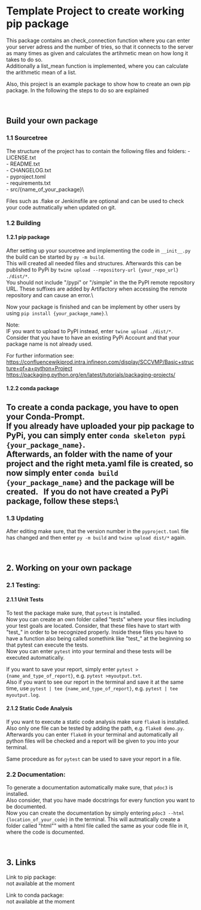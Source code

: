 # Template Project to create working pip package

This package contains an check_connection function where you can enter your server adress and the number of tries, so that it connects to the server as many times as given and calculates the artihmetic mean on how long it takes to do so.\
Additionally a list_mean function is implemented, where you can calculate the arithmetic mean of a list.


Also, this project is an example package to show how to create an own pip package.
In the following the steps to do so are explained

&nbsp;
## Build your own package

### 1.1 Sourcetree
The structure of the project has to contain the following files and folders:
    - LICENSE.txt\
    - README.txt\
    - CHANGELOG.txt\
    - pyproject.toml\
    - requirements.txt\
    - src/{name_of_your_package}\

Files such as .flake or Jenkinsfile are optional and can be used to check your code autmatically when updated on git.
&nbsp;

### 1.2 Building

#### 1.2.1 pip package

After setting up your sourcetree and implementing the code in `__init__.py` the build can be started by `py -m build`.\
This will created all needed files and structures. Afterwards this can be published to PyPi by `twine upload --repository-url {your_repo_url} ./dist/*`.\
You should not include "/pypi" or "/simple" in the the PyPI remote repository URL. These suffixes are added by Artifactory when accessing the remote repository and can cause an error.\

Now your package is finished and can be implement by other users by using `pip install {your_package_name}`.\

Note:\
IF you want to upload to PyPI instead, enter `twine upload ./dist/*`.\
Consider that you have to have an existing PyPi Account and that your package name is not already used.


For further information see:\
https://confluencewikiprod.intra.infineon.com/display/SCCVMP/Basic+structure+of+a+python+Project \
https://packaging.python.org/en/latest/tutorials/packaging-projects/
&nbsp;

#### 1.2.2 conda package

To create a conda package, you have to open your Conda-Prompt.\
If you already have uploaded your pip package to PyPi, you can simply enter `conda skeleton pypi {your_package_name}`.\
Afterwards, an folder with the name of your project and the right meta.yaml file is created, so now simply enter `conda build {your_package_name}` and the package will be created.
&nbsp;
If you do not have created a PyPi package, follow these steps:\
- 

### 1.3 Updating

After editing make sure, that the version number in the `pyproject.toml` file has changed and then enter `py -m build` and `twine upload dist/*` again.

&nbsp;
&nbsp; 

## 2. Working on your own package

### 2.1 Testing:

#### 2.1.1 Unit Tests
To test the package make sure, that `pytest` is installed.\
Now you can create an own folder called "tests" where your files including your test goals are located. Consider, that these files have to start with "test_" in order to be recognized properly. Inside these files you have to have a function also being called somethink like "test_" at the beginning so that pytest can execute the tests.\
Now you can enter `pytest` into your terminal and these tests will be executed automatically.

If you want to save your report, simply enter `pytest >{name_and_type_of_report}`, e.g. `pytest >myoutput.txt`.\
Also if you want to see our report in the terminal and save it at the same time, use `pytest | tee {name_and_type_of_report}`, e.g. `pytest | tee myoutput.log`.
&nbsp;

#### 2.1.2 Static Code Analysis
If you want to execute a static code analysis make sure `flake8` is installed.\
Also only one file can be tested by adding the path, e.g. `flake8 demo.py`.
Afterwards you can enter `flake8` in your terminal and automatically all python files will be checked and a report will be given to you into your terminal.

Same procedure as for `pytest` can be used to save your report in a file.
&nbsp;
### 2.2 Documentation:

To generate a documentation automatically make sure, that `pdoc3` is installed.\
Also consider, that you have made docstrings for every function you want to be documented.\
Now you can create the documentation by simply entering `pdoc3 --html {location_of_your_code}` in the terminal. This will autmatically create a folder called "html"" with a html file called the same as your code file in it, where the code is documented.

&nbsp;
&nbsp;


## 3. Links

Link to pip package:\
not available at the moment


Link to conda package:\
not available at the moment
